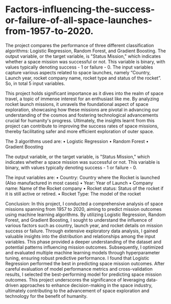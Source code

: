 # Factors-influencing-the-success-or-failure-of-all-space-launches-from-1957-to-2020.

The project compares the performance of three different classification algorithms: Logistic Regression, Random Forest, and Gradient Boosting. The output variable, or the target variable, is "Status Mission," which indicates whether a space mission was successful or not. This variable is binary, with values typically denoting success - 1 or failure - 0. The input variables capture various aspects related to space launches, namely “Country, Launch year, rocket company name, rocket type and status of the rocket”. So, in total 5 input variables.

This project holds significant importance as it dives into the realm of space travel, a topic of immense interest for an enthusiast like me. By analyzing rocket launch missions, it unravels the foundational aspect of space exploration, showcasing how these missions are pivotal in advancing our understanding of the cosmos and fostering technological advancements crucial for humanity's progress. Ultimately, the insights learnt from this project can contribute to improving the success rates of space missions, thereby facilitating safer and more efficient exploration of outer space.

The 3 algorithms used are: 
•	Logistic Regression
•	Random Forest
•	Gradient Boosting


The output variable, or the target variable, is "Status Mission," which indicates whether a space mission was successful or not. This variable is binary, with values typically denoting success - 1 or failure - 0.

The input variables are: 
•	Country: Country where the Rocket is launched (Also manufactured in most cases)
•	Year: Year of Launch
•	Company name: Name of the Rocket company
•	Rocket status: Status of the rocket if it is still active or retired.
•	Rocket Type: The model of the rocket 

Conclusion: In this project, I conducted a comprehensive analysis of space missions spanning from 1957 to 2020, aiming to predict mission outcomes using machine learning algorithms. By utilizing Logistic Regression, Random Forest, and Gradient Boosting, I sought to understand the influence of various factors such as country, launch year, and rocket details on mission success or failure.
Through extensive exploratory data analysis, I gained valuable insights into the distribution and relationships among the input variables. This phase provided a deeper understanding of the dataset and potential patterns influencing mission outcomes. Subsequently, I optimized and evaluated multiple machine learning models through hyperparameter tuning, ensuring robust predictive performance. I found that Logistic Regression performed the best in predicting space mission outcomes.
After careful evaluation of model performance metrics and cross-validation results, I selected the best-performing model for predicting space mission outcomes. This project underscores the significance of leveraging data-driven approaches to enhance decision-making in the space industry, ultimately contributing to the advancement of space exploration and technology for the benefit of humanity.

